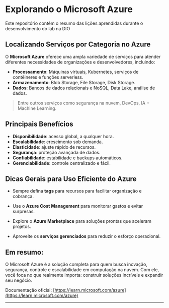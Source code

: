 # Explorando o Microsoft Azure

Este repositório contém o resumo das lições aprendidas durante o desenvolvimento do lab na DIO

## Localizando Serviços por Categoria no Azure

O **Microsoft Azure** oferece uma ampla variedade de serviços para atender diferentes necessidades de organizações e desenvolvedores, incluindo:

- **Processamento**: Máquinas virtuais, Kubernetes, serviços de contêineres e funções serverless.
- **Armazenamento**: Blob Storage, File Storage, Disk Storage.
- **Dados**: Bancos de dados relacionais e NoSQL, Data Lake, análise de dados.

> Entre outros serviços como segurança na nuvem, DevOps, IA + Machine Learning.

## Principais Benefícios

- **Disponibilidade**: acesso global, a qualquer hora.
- **Escalabilidade**: crescimento sob demanda.
- **Elasticidade**: ajuste rápido de recursos.
- **Segurança**: proteção avançada de dados.
- **Confiabilidade**: estabilidade e backups automáticos.
- **Gerenciabilidade**: controle centralizado e fácil.

## Dicas Gerais para Uso Eficiente do Azure

- Sempre defina **tags** para recursos para facilitar organização e cobrança.
- Use o **Azure Cost Management** para monitorar gastos e evitar surpresas.
- Explore o **Azure Marketplace** para soluções prontas que aceleram projetos.

- Aproveite os **serviços gerenciados** para reduzir o esforço operacional.

## Em resumo:

O Microsoft Azure é a solução completa para quem busca inovação, segurança, controle e escalabilidade em computação na nuvem. Com ele, você foca no que realmente importa: construir soluções incríveis e expandir seu negócio.

Documentação oficial: [https://learn.microsoft.com/azure](https://learn.microsoft.com/azure)

---
